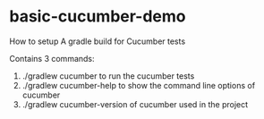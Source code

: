 # basic-cucumber-demo
How to setup A gradle build for Cucumber tests

Contains 3 commands:
1. ./gradlew cucumber to run the cucumber tests
2. ./gradlew cucumber-help to show the command line options of cucumber
3. ./gradlew cucumber-version of cucumber used in the project
